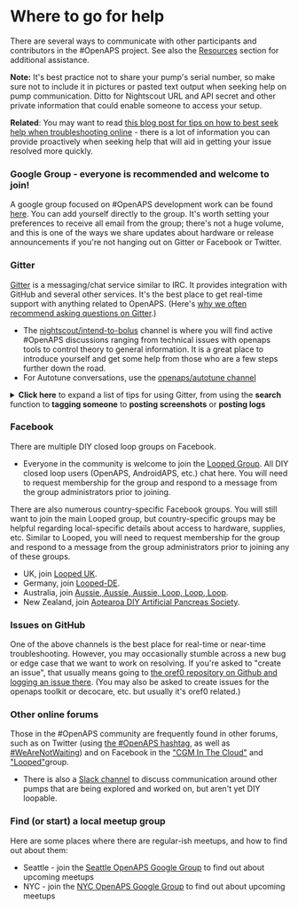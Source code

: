 # Where to go for help

There are several ways to communicate with other participants and contributors in the #OpenAPS project. See also the [Resources](../Resources/index.rst) section for additional assistance.

**Note:** It's best practice not to share your pump's serial number, so make sure not to include it in pictures or pasted text output when seeking help on pump communication. Ditto for Nightscout URL and API secret and other private information that could enable someone to access your setup.

**Related**: You may want to read [this blog post for tips on how to best seek help when troubleshooting online](https://diyps.org/2017/03/19/tips-for-troubleshooting-diy-diabetes-devices-openaps-or-otherwise/) - there is a lot of information you can provide proactively when seeking help that will aid in getting your issue resolved more quickly.

### Google Group - everyone is recommended and welcome to join!
A google group focused on #OpenAPS development work can be found [here](https://groups.google.com/d/forum/openaps-dev). You can add yourself directly to the group. It's worth setting your preferences to receive all email from the group; there's not a huge volume, and this is one of the ways we share updates about hardware or release announcements if you're not hanging out on Gitter or Facebook or Twitter.

### Gitter
[Gitter](https://gitter.im/) is a messaging/chat service similar to IRC. It provides integration with GitHub and several other services. It's the best place to get real-time support with anything related to OpenAPS. (Here's [why we often recommend asking questions on Gitter](https://diyps.org/2016/08/17/why-you-should-post-questions-in-gitter/).)

* The [nightscout/intend-to-bolus]( https://gitter.im/nightscout/intend-to-bolus) channel is where you will find active #OpenAPS discussions ranging from technical issues with openaps tools to control theory to general information. It is a great place to introduce yourself and get some help from those who are a few steps further down the road.
* For Autotune conversations, use the [openaps/autotune channel](https://gitter.im/openaps/autotune)

<details>
  <summary><b>Click here</b> to expand a list of tips for using Gitter, from using the <b>search</b> function to <b>tagging someone</b> to <b>posting screenshots</b> or <b>posting logs</b></summary>
<br>

**Search** 
Gitter has a search function to find old information, but since it isn't threaded conversations, you may need to spend some time reading the posts after the search result to find the ultimate resolution to the question.  So, if you find a particularly useful bit of information that you couldn't find in the docs...please make a [PR to the docs](http://openaps.readthedocs.io/en/latest/docs/Resources/my-first-pr.html) so that the information is permanently stored for others to find.

**Tag/mention someone**
Tag someone! You can tag particular people if you are responding to them directly by using the `@` symbol and then typing their username.  This will help notify the person that you are "speaking to them".  If someone asks you for information that shouldn't be shared in the public channel, you can also private message people by hovering over their profile picture and choosing the "chat privately" button. Please do not abuse the tagging or PM features: most questions are best asked untagged in the appropriate channel, so that anyone can respond to them as soon as they read Gitter and see the question. There are people from all over the world online at all hours who can help with most kinds of questions, and the core developers usually read every message in Gitter a few times per day and try to answer any questions that got missed.

![Gitter PM sample](../Images/gitter_pm.jpg)

**Posting photos or screenshots in Gitter**

Gitter has a mobile app which works great for posting text, but does not allow for posting images directly.  If you need to post a photo using the mobile app, you'll have to host your photo file somewhere like Dropbox and post the link to the file location.

Using the desktop application, you can simply drag and drop the file into the Gitter chat window.  The file will upload and then display in the chat thread after a short period of time to upload.

**Posting logs**

Posting copy-paste code from your rig is also another valuable activity for troubleshooting.  To post a single line of information, you can use the single-backtick-quote that is found on the key to the left of the number 1 key on the keyboard.  (hint: it is under the ~ on the same key).  You can also long-press the single quote key on your iPhone keypad to bring up the single-backtick-quote that will work in Gitter.  If you start and stop a portion of your text with those single quotes, it will `look like this`.

Posting multiple lines of copy-paste from your rig will also sometimes be needed.  You can do that by:

* start a single line of 3 single quotes (the same one we used in the example above)
* press `control-enter` to get a new line started
* paste the lines of code that you want to post
* press `control-enter` again to get another new line
* enter 3 single quotes to end the section

The copy-pasted lines should have 3 backticks on the line above and the line below.  The example below shows, on the bottom, how the formatted text yielded the black box of text in Gitter.  Using this format helps troubleshooters read your information easier than unformatted copy and paste.

![Gitter tickmarks](../Images/gitter_marks.jpg)

</details>

### Facebook

There are multiple DIY closed loop groups on Facebook. 

* Everyone in the community is welcome to join the [Looped Group](https://www.facebook.com/groups/TheLoopedGroup/?fref=nf). All DIY closed loop users (OpenAPS, AndroidAPS, etc.) chat here.  You will need to request membership for the group and respond to a message from the group administrators prior to joining.

There are also numerous country-specific Facebook groups. You will still want to join the main Looped group, but country-specific groups may be helpful regarding local-specific details about access to hardware, supplies, etc. Similar to Looped, you will need to request membership for the group and respond to a message from the group administrators prior to joining any of these groups.

* UK, join [Looped UK](https://www.facebook.com/groups/LoopedUK/). 
* Germany, join [Looped-DE](https://www.facebook.com/groups/loopedDE/). 
* Australia, join [Aussie, Aussie, Aussie, Loop, Loop, Loop](https://www.facebook.com/groups/1558147697576040/). 
* New Zealand, join [Aotearoa DIY Artificial Pancreas Society](https://www.facebook.com/groups/1405899059555406/).


### Issues on GitHub
One of the above channels is the best place for real-time or near-time troubleshooting. However, you may occasionally stumble across a new bug or edge case that we want to work on resolving. If you're asked to "create an issue", that usually means going to [the oref0 repository on Github and logging an issue there](https://github.com/openaps/oref0/issues). (You may also be asked to create issues for the openaps toolkit or decocare, etc. but usually it's oref0 related.) 

### Other online forums
Those in the #OpenAPS community are frequently found in other forums, such as on Twitter (using [the #OpenAPS hashtag](https://twitter.com/search?f=tweets&vertical=default&q=%23OpenAPS&src=typd), as well as [#WeAreNotWaiting](https://twitter.com/search?f=tweets&vertical=default&q=%23WeAreNotWaiting&src=typd)) and on Facebook in the ["CGM In The Cloud"](https://www.facebook.com/groups/cgminthecloud/) and ["Looped"](https://www.facebook.com/groups/TheLoopedGroup/)group.

* There is also a [Slack channel](https://omniapsslack.azurewebsites.net/) to discuss communication around other pumps that are being explored and worked on, but aren't yet DIY loopable.

### Find (or start) a local meetup group

Here are some places where there are regular-ish meetups, and how to find out about them:
* Seattle - join the [Seattle OpenAPS Google Group](https://groups.google.com/forum/#!forum/seattleopenaps) to find out about upcoming meetups
* NYC - join the [NYC OpenAPS Google Group](https://groups.google.com/forum/#!forum/openaps-nyc) to find out about upcoming meetups
